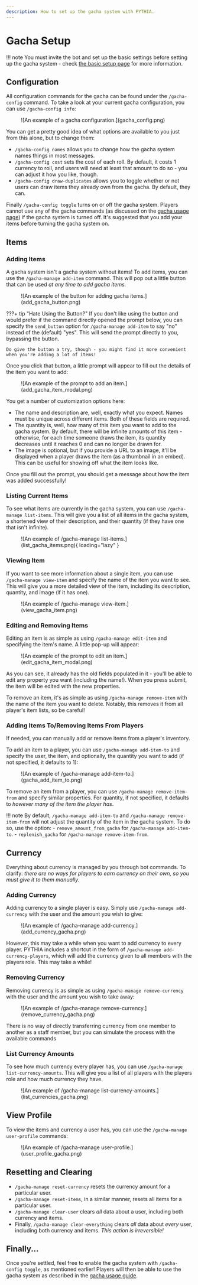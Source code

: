 ```yaml
---
description: How to set up the gacha system with PYTHIA.
---
```


# Gacha Setup

!!! note
    You must invite the bot and set up the basic settings before setting up the gacha system - check [the basic setup page](basic_setup.md) for more information.

## Configuration

All configuration commands for the gacha can be found under the `/gacha-config` command. To take a look at your current gacha configuration, you can use `/gacha-config info`:

<figure markdown>
  ![An example of a gacha configuration.](gacha_config.png)
</figure>

You can get a pretty good idea of what options are available to you just from this alone, but to change them:
- `/gacha-config names` allows you to change how the gacha system names things in most messages.
- `/gacha-config cost` sets the cost of each roll. By default, it costs 1 currency to roll, and users will need at least that amount to do so - you can adjust it how you like, though.
- `/gacha-config draw-duplicates` allows you to toggle whether or not users can draw items they already own from the gacha. By default, they can.

Finally `/gacha-config toggle` turns on or off the gacha system. Players cannot use any of the gacha commands (as discussed on the [gacha usage page](gacha.md)) if the gacha system is turned off. It's suggested that you add your items before turning the gacha system on.

## Items

### Adding Items

A gacha system isn't a gacha system without items! To add items, you can use the `/gacha-manage add-item` command. This will pop out a little button that can be used _at any time to add gacha items._

<figure markdown>
  ![An example of the button for adding gacha items.](add_gacha_button.png)
</figure>

???+ tip "Hate Using the Button?"
    If you don't like using the button and would prefer if the command directly opened the prompt below, you can specify the `send_button` option for `/gacha-manage add-item` to say "no" instead of the (default) "yes". This will send the prompt directly to you, bypassing the button.

    Do give the button a try, though - you might find it more convenient when you're adding a lot of items!

Once you click that button, a little prompt will appear to fill out the details of the item you want to add:

<figure markdown>
  ![An example of the prompt to add an item.](add_gacha_item_modal.png)
</figure>

You get a number of customization options here:
- The name and description are, well, exactly what you expect. Names must be unique across different items. Both of these fields are required.
- The quantity is, well, how many of this item you want to add to the gacha system. By default, there will be infinite amounts of this item - otherwise, for each time someone draws the item, its quantity decreases until it reaches 0 and can no longer be drawn for.
- The image is optional, but if you provide a URL to an image, it'll be displayed when a player draws the item (as a thumbnail in an embed). This can be useful for showing off what the item looks like.

Once you fill out the prompt, you should get a message about how the item was added successfully!

### Listing Current Items

To see what items are currently in the gacha system, you can use `/gacha-manage list-items`. This will give you a list of all items in the gacha system, a shortened view of their description, and their quantity (if they have one that isn't infinite).

<figure markdown>
  ![An example of /gacha-manage list-items.](list_gacha_items.png){ loading="lazy" }
</figure>

### Viewing Item

If you want to see more information about a single item, you can use `/gacha-manage view-item` and specify the name of the item you want to see. This will give you a more detailed view of the item, including its description, quantity, and image (if it has one).

<figure markdown>
  ![An example of /gacha-manage view-item.](view_gacha_item.png)
</figure>

### Editing and Removing Items

Editing an item is as simple as using `/gacha-manage edit-item` and specifying the item's name. A little pop-up will appear:

<figure markdown>
  ![An example of the prompt to edit an item.](edit_gacha_item_modal.png)
</figure>

As you can see, it already has the old fields populated in it - you'll be able to edit any property you want (including the name!). When you press submit, the item will be edited with the new properties.

To remove an item, it's as simple as using `/gacha-manage remove-item` with the name of the item you want to delete. Notably, this removes it from all player's item lists, so be careful!

### Adding Items To/Removing Items From Players

If needed, you can manually add or remove items from a player's inventory.

To add an item to a player, you can use `/gacha-manage add-item-to` and specify the user, the item, and optionally, the quantity you want to add (if not specified, it defaults to 1):

<figure markdown>
  ![An example of /gacha-manage add-item-to.](gacha_add_item_to.png)
</figure>

To remove an item from a player, you can use `/gacha-manage remove-item-from` and specify similar properties. For quantity, if not specified, it defaults to *however many of the item the player has*.

!!! note
    By default, `/gacha-manage add-item-to` and `/gacha-manage remove-item-from` will not adjust the quantity of the item in the gacha system. To do so, use the option:
    - `remove_amount_from_gacha` for `/gacha-manage add-item-to`.
    - `replenish_gacha` for `/gacha-manage remove-item-from`.

## Currency

Everything about currency is managed by you through bot commands. To clarify: *there are no ways for players to earn currency on their own, so you must give it to them manually.*

### Adding Currency

Adding currency to a single player is easy. Simply use `/gacha-manage add-currency` with the user and the amount you wish to give:

<figure markdown>
  ![An example of /gacha-manage add-currency.](add_currency_gacha.png)
</figure>

However, this may take a while when you want to add currency to every player. PYTHIA includes a shortcut in the form of `/gacha-manage add-currency-players`, which will add the currency given to all members with the players role. This may take a while!

### Removing Currency

Removing currency is as simple as using `/gacha-manage remove-currency` with the user and the amount you wish to take away:

<figure markdown>
  ![An example of /gacha-manage remove-currency.](remove_currency_gacha.png)
</figure>

There is no way of directly transferring currency from one member to another as a staff member, but you can simulate the process with the available commands

### List Currency Amounts

To see how much currency every player has, you can use `/gacha-manage list-currency-amounts`. This will give you a list of all players with the players role and how much currency they have.

<figure markdown>
  ![An example of /gacha-manage list-currency-amounts.](list_currencies_gacha.png)
</figure>

## View Profile

To view the items and currency a user has, you can use the `/gacha-manage user-profile` commands:

<figure markdown>
  ![An example of /gacha-manage user-profile.](user_profile_gacha.png)
</figure>

## Resetting and Clearing

- `/gacha-manage reset-currency` resets the currency amount for a particular user.
- `/gacha-manage reset-items`, in a similar manner, resets all items for a particular user.
- `/gacha-manage clear-user` clears *all* data about a user, including both currency and items.
- Finally, `/gacha-manage clear-everything` clears *all* data about *every* user, including both currency and items. _This action is irreversible!_

## Finally...

Once you're settled, feel free to enable the gacha system with `/gacha-config toggle`, as mentioned earlier! Players will then be able to use the gacha system as described in the [gacha usage guide](gacha.md).
